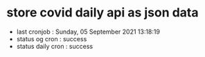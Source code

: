 # store covid daily api as json data

- last cronjob : Sunday, 05 September 2021 13:18:19
- status og cron : success
- status daily cron : success
      
      